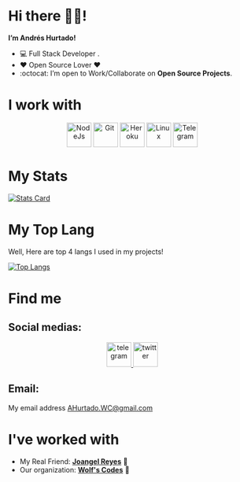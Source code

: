 # Hi there 👋🏻!

**I’m Andrés Hurtado!**
- 💻 Full Stack Developer .
- ❤️ Open Source Lover ❤️
- :octocat: I’m open to Work/Collaborate on **Open Source Projects**. 

# I work with 

<p align="center">
  <img src="https://www.vectorlogo.zone/logos/nodejs/nodejs-icon.svg" alt="NodeJs" width="50"/> 
  <img src="https://www.vectorlogo.zone/logos/git-scm/git-scm-icon.svg" alt="Git" width="50"/> 
  <img src="https://www.vectorlogo.zone/logos/heroku/heroku-icon.svg" alt="Heroku" width="50"/> 
  <img src="https://www.vectorlogo.zone/logos/linux/linux-icon.svg" alt="Linux" width="50"/> 
  <img src="https://www.vectorlogo.zone/logos/telegram/telegram-tile.svg" alt="Telegram" width="50"/>
</p>

# My Stats 

[![Stats Card](https://github-readme-stats.vercel.app/api?username=OsiNubis99&show_icons=true&theme=darcula&include_all_commits=true&count_private=true)](https://github.com/OsiNubis99)

# My Top Lang 

<p>
  Well, Here are top 4 langs I used in my projects!
</p>

[![Top Langs](https://github-readme-stats.vercel.app/api/top-langs/?username=OsiNubis99&langs_count=4&theme=darcula&layout=compact)](https://github.com/OsiNubis99)

# Find me 

## Social medias:

<p align="center">
  <a href="https://t.me/OsiNubis99">
    <img src="https://www.vectorlogo.zone/logos/telegram/telegram-tile.svg" alt="telegram" width="50"/>
  </a>
  <a href="https://twitter.com/OsiNubis99">
    <img src="https://www.vectorlogo.zone/logos/twitter/twitter-tile.svg" alt="twitter" width="50"/>
  </a>
</p>

## Email:

My email address AHurtado.WC@gmail.com

# I've worked with 

<ul>
    <li>My Real Friend: <b><a href="https://github.com/Joangelr28">Joangel Reyes</a></b> 🌟</li>
    <li>Our organization: <b><a href="https://github.com/WolfsCodes">Wolf's Codes</a></b> 🐺</li>
</ul>
